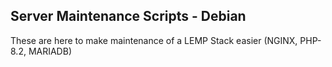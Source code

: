 ## Server Maintenance Scripts - Debian

These are here to make maintenance of a LEMP Stack easier (NGINX, PHP-8.2, MARIADB) 